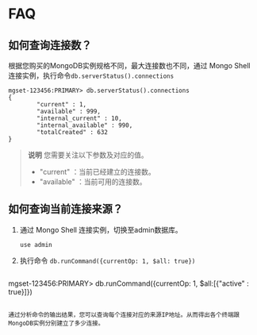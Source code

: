 ---
---

# FAQ

## 如何查询连接数？

根据您购买的MongoDB实例规格不同，最大连接数也不同，通过 Mongo Shell 连接实例，执行命令`db.serverStatus().connections`

```
mgset-123456:PRIMARY> db.serverStatus().connections
{
        "current" : 1,
        "available" : 999,
        "internal_current" : 10,
        "internal_available" : 990,
        "totalCreated" : 632
}       
```

> **说明** 您需要关注以下参数及对应的值。
>
> * "current" ：当前已经建立的连接数。
> * "available" ：当前可用的连接数。

## 如何查询当前连接来源？

1. 通过 Mongo Shell 连接实例，切换至admin数据库。

   ```
   use admin
   ```

2. 执行命令 `db.runCommand({currentOp: 1, $all: true})`

   ```
mgset-123456:PRIMARY> db.runCommand({currentOp: 1, $all:[{"active" : true}]})                    
   ```

通过分析命令的输出结果，您可以查询每个连接对应的来源IP地址。从而得出各个终端跟MongoDB实例分别建立了多少连接。